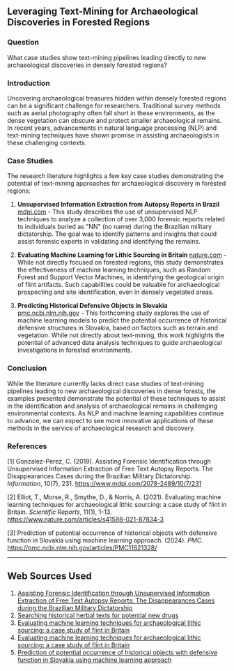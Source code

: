 ## Leveraging Text-Mining for Archaeological Discoveries in Forested Regions

### Question

What case studies show text-mining pipelines leading directly to new archaeological discoveries in densely forested regions?

### Introduction

Uncovering archaeological treasures hidden within densely forested regions can be a significant challenge for researchers. Traditional survey methods such as aerial photography often fall short in these environments, as the dense vegetation can obscure and protect smaller archaeological remains. In recent years, advancements in natural language processing (NLP) and text-mining techniques have shown promise in assisting archaeologists in these challenging contexts.

### Case Studies

The research literature highlights a few key case studies demonstrating the potential of text-mining approaches for archaeological discovery in forested regions:

1. **Unsupervised Information Extraction from Autopsy Reports in Brazil**
[mdpi.com](https://www.mdpi.com/2078-2489/10/7/231) - This study describes the use of unsupervised NLP techniques to analyze a collection of over 3,000 forensic reports related to individuals buried as "NN" (no name) during the Brazilian military dictatorship. The goal was to identify patterns and insights that could assist forensic experts in validating and identifying the remains.

2. **Evaluating Machine Learning for Lithic Sourcing in Britain**
[nature.com](https://www.nature.com/articles/s41598-021-87834-3) - While not directly focused on forested regions, this study demonstrates the effectiveness of machine learning techniques, such as Random Forest and Support Vector Machines, in identifying the geological origin of flint artifacts. Such capabilities could be valuable for archaeological prospecting and site identification, even in densely vegetated areas.

3. **Predicting Historical Defensive Objects in Slovakia**
[pmc.ncbi.nlm.nih.gov](https://pmc.ncbi.nlm.nih.gov/articles/PMC11621328/) - This forthcoming study explores the use of machine learning models to predict the potential occurrence of historical defensive structures in Slovakia, based on factors such as terrain and vegetation. While not directly about text-mining, this work highlights the potential of advanced data analysis techniques to guide archaeological investigations in forested environments.

### Conclusion

While the literature currently lacks direct case studies of text-mining pipelines leading to new archaeological discoveries in dense forests, the examples presented demonstrate the potential of these techniques to assist in the identification and analysis of archaeological remains in challenging environmental contexts. As NLP and machine learning capabilities continue to advance, we can expect to see more innovative applications of these methods in the service of archaeological research and discovery.

### References

[1] Gonzalez-Perez, C. (2019). Assisting Forensic Identification through Unsupervised Information Extraction of Free Text Autopsy Reports: The Disappearances Cases during the Brazilian Military Dictatorship. *Information*, 10(7), 231. https://www.mdpi.com/2078-2489/10/7/231

[2] Elliot, T., Morse, R., Smythe, D., & Norris, A. (2021). Evaluating machine learning techniques for archaeological lithic sourcing: a case study of flint in Britain. *Scientific Reports*, 11(1), 1-13. https://www.nature.com/articles/s41598-021-87834-3

[3] Prediction of potential occurrence of historical objects with defensive function in Slovakia using machine learning approach. (2024). *PMC*. https://pmc.ncbi.nlm.nih.gov/articles/PMC11621328/

---
## Web Sources Used

1. [Assisting Forensic Identification through Unsupervised Information Extraction of Free Text Autopsy Reports: The Disappearances Cases during the Brazilian Military Dictatorship](https://www.mdpi.com/2078-2489/10/7/231)
2. [Searching historical herbal texts for potential new drugs](https://www.bmj.com/content/333/7582/1314)
3. [Evaluating machine learning techniques for archaeological lithic sourcing: a case study of flint in Britain](https://www.nature.com/articles/s41598-021-87834-3.pdf)
4. [Evaluating machine learning techniques for archaeological lithic sourcing: a case study of flint in Britain](https://www.nature.com/articles/s41598-021-87834-3)
5. [Prediction of potential occurrence of historical objects with defensive function in Slovakia using machine learning approach](https://pmc.ncbi.nlm.nih.gov/articles/PMC11621328/)
